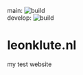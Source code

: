 main: ![build](https://github.com/lesjon/leonklute.nl/actions/workflows/quasar.yml/badge.svg?branch=main)  
develop: ![build](https://github.com/lesjon/leonklute.nl/actions/workflows/quasar.yml/badge.svg?branch=develop)  
# leonklute.nl 
my test website
